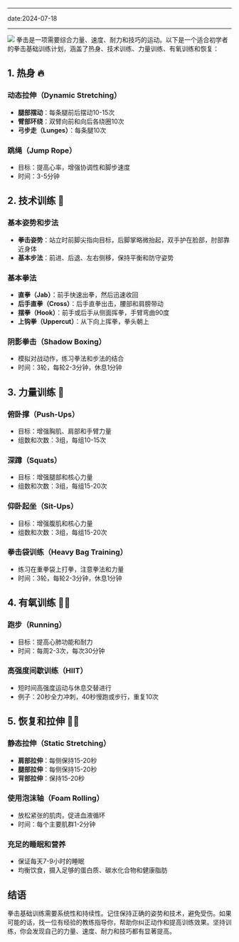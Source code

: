 
---

date:2024-07-18


---


![](../../../3b44a718-2515-4f2a-a414-5cc285631f7f.webp)
拳击是一项需要综合力量、速度、耐力和技巧的运动。以下是一个适合初学者的拳击基础训练计划，涵盖了热身、技术训练、力量训练、有氧训练和恢复：

## 1. 热身 🔥

### 动态拉伸（Dynamic Stretching）
- **腿部摆动**：每条腿前后摆动10-15次
- **臂部环绕**：双臂向前和向后各绕圈10次
- **弓步走（Lunges）**：每条腿10次

### 跳绳（Jump Rope）
- 目标：提高心率，增强协调性和脚步速度
- 时间：3-5分钟

## 2. 技术训练 🥊

### 基本姿势和步法
- **拳击姿势**：站立时前脚尖指向目标，后脚掌略微抬起，双手护在脸部，肘部靠近身体
- **基本步法**：前进、后退、左右侧移，保持平衡和防守姿势

### 基本拳法
- **直拳（Jab）**：前手快速出拳，然后迅速收回
- **后手直拳（Cross）**：后手直拳出击，腰部和肩膀带动
- **摆拳（Hook）**：前手或后手从侧面挥拳，手臂弯曲90度
- **上钩拳（Uppercut）**：从下向上挥拳，拳头朝上

### 阴影拳击（Shadow Boxing）
- 模拟对战动作，练习拳法和步法的结合
- 时间：3轮，每轮2-3分钟，休息1分钟

## 3. 力量训练 💪

### 俯卧撑（Push-Ups）
- 目标：增强胸肌、肩部和手臂力量
- 组数和次数：3组，每组10-15次

### 深蹲（Squats）
- 目标：增强腿部和核心力量
- 组数和次数：3组，每组15-20次

### 仰卧起坐（Sit-Ups）
- 目标：增强腹肌和核心力量
- 组数和次数：3组，每组15-20次

### 拳击袋训练（Heavy Bag Training）
- 练习在重拳袋上打拳，注意拳法和力量
- 时间：3轮，每轮2-3分钟，休息1分钟

## 4. 有氧训练 🏃‍♂️

### 跑步（Running）
- 目标：提高心肺功能和耐力
- 时间：每周2-3次，每次30分钟

### 高强度间歇训练（HIIT）
- 短时间高强度运动与休息交替进行
- 例子：20秒全力冲刺，40秒慢跑或步行，重复10次

## 5. 恢复和拉伸 🧘‍♂️

### 静态拉伸（Static Stretching）
- **肩部拉伸**：每侧保持15-20秒
- **腿部拉伸**：每侧保持15-20秒
- **背部拉伸**：保持15-20秒

### 使用泡沫轴（Foam Rolling）
- 放松紧张的肌肉，促进血液循环
- 时间：每个主要肌群1-2分钟

### 充足的睡眠和营养
- 保证每天7-9小时的睡眠
- 均衡饮食，摄入足够的蛋白质、碳水化合物和健康脂肪

## 结语

拳击基础训练需要系统性和持续性。记住保持正确的姿势和技术，避免受伤。如果可能的话，找一位有经验的教练指导你，帮助你纠正动作和提高训练效果。坚持训练，你会发现自己的力量、速度、耐力和技巧都有显著提高。